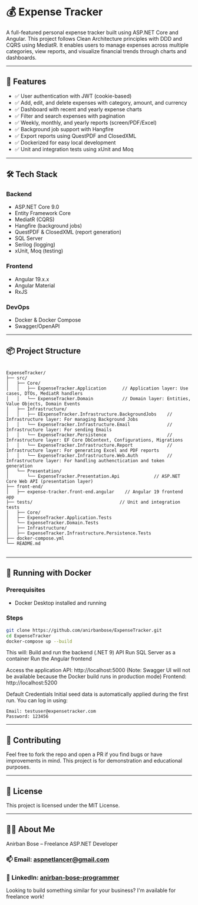 # 💰 Expense Tracker
A full-featured personal expense tracker built using ASP.NET Core and Angular. This project follows Clean Architecture principles with DDD and CQRS using MediatR. It enables users to manage expenses across multiple categories, view reports, and visualize financial trends through charts and dashboards.

---

## 🚀 Features
- ✅ User authentication with JWT (cookie-based)
- ✅ Add, edit, and delete expenses with category, amount, and currency
- ✅ Dashboard with recent and yearly expense charts
- ✅ Filter and search expenses with pagination
- ✅ Weekly, monthly, and yearly reports (screen/PDF/Excel)
- ✅ Background job support with Hangfire
- ✅ Export reports using QuestPDF and ClosedXML
- ✅ Dockerized for easy local development
- ✅ Unit and integration tests using xUnit and Moq

---

## 🛠 Tech Stack

### Backend
- ASP.NET Core 9.0
- Entity Framework Core
- MediatR (CQRS)
- Hangfire (background jobs)
- QuestPDF & ClosedXML (report generation)
- SQL Server
- Serilog (logging)
- xUnit, Moq (testing)

### Frontend
- Angular 19.x.x
- Angular Material
- RxJS

### DevOps
- Docker & Docker Compose
- Swagger/OpenAPI

---

## 📦 Project Structure
<pre lang="text">
<code> 
ExpenseTracker/
├── src/
│   ├── Core/
│   │   ├── ExpenseTracker.Application      // Application layer: Use cases, DTOs, MediatR handlers
│   │   └── ExpenseTracker.Domain           // Domain layer: Entities, Value Objects, Domain Events
│   ├── Infrastructure/
│   │   ├── EExpenseTracker.Infrastructure.BackgroundJobs    // Infrastructure layer: For managing Background Jobs
│   │   └── ExpenseTracker.Infrastructure.Email              // Infrastructure layer: For sending Emails
│   │   └── ExpenseTracker.Persistence                       // Infrastructure layer: EF Core DbContext, Configurations, Migrations
│   │   └── ExpenseTracker.Infrastructure.Report             // Infrastructure layer: For generating Excel and PDF reports
│   │   └── ExpenseTracker.Infrastructure.Web.Auth           // Infrastructure layer: For handling authenctication and token generation
│   └── Presentation/
│       └── ExpenseTracker.Presentation.Api             // ASP.NET Core Web API (presentation layer)
├── front-end/                              
│   ├── expense-tracker.front-end.angular    // Angular 19 frontend app
├── tests/                                 // Unit and integration tests
│   ├── Core/
│   ├── ExpenseTracker.Application.Tests
│   └── ExpenseTracker.Domain.Tests
│   ├── Infrastructure/
│   ├── ExpenseTracker.Infrastructure.Persistence.Tests
├── docker-compose.yml
└── README.md
</code>
</pre>

---

## 🐳 Running with Docker

### Prerequisites
- Docker Desktop installed and running

### Steps
```bash
git clone https://github.com/anirbanbose/ExpenseTracker.git
cd ExpenseTracker
docker-compose up --build
```

This will:
Build and run the backend (.NET 9) API
Run SQL Server as a container
Run the Angular frontend

Access the application
API: http://localhost:5000 (Note: Swagger UI will not be available because the Docker build runs in production mode)
Frontend: http://localhost:5200

Default Credentials
Initial seed data is automatically applied during the first run.
You can log in using:
```
Email: testuser@expensetracker.com
Password: 123456
```
---

## 🤝 Contributing
Feel free to fork the repo and open a PR if you find bugs or have improvements in mind. This project is for demonstration and educational purposes.

---

## 📄 License
This project is licensed under the MIT License.

---

## 👨‍💻 About Me
Anirban Bose – Freelance ASP.NET Developer
### 📫 Email: aspnetlancer@gmail.com
### 🔗 LinkedIn: [anirban-bose-programmer](https://www.linkedin.com/in/anirban-bose-programmer/)

Looking to build something similar for your business? I'm available for freelance work!
